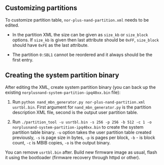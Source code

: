 ## Customizing partitions
To customize partition table, `nor-plus-nand-partition.xml` needs to be edited. 

- In the partition XML the size can be given as `size_kb` or `size_block`
    options. If `size_kb` is given then last attribute should be `0xFF`,
    `size_block` should have `0xFE` as the last attribute.

- The partition `0:SBL1` cannot be reordered and it always should be the first entry.

## Creating the system partition binary

After editing the XML, create system partition binary (you can back up the existing `norplusnand-system-partition-ipq40xx.bin` file):

1. Run `python nand_mbn_generator.py nor-plus-nand-partition.xml usrtbl.bin`. First argument for `nand_mbn_generator.py` is the partition description XML file, second is the output user partition table.

2. Run `./partition_tool -u usrtbl.bin -s 256 -p 256 -b 512 -c 1 -o norplusnand-system-partition-ipq40xx.bin` to create the system partition table binary. `-u` option takes the user partition table created previously, `-s` is page size in bytes, `-p` is pages per block, `-b` - is block count, `-c` is MBIB copies, `-o` is the output binary.

You can remove `usrtbl.bin` after. Build new firmware image as usual, flash it using the bootloader (firmware recovery through httpd or other).

